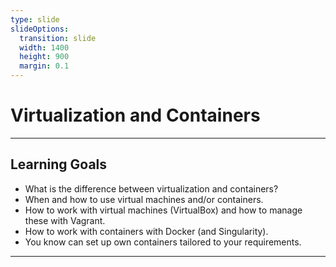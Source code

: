 ```yaml
---
type: slide
slideOptions:
  transition: slide
  width: 1400
  height: 900
  margin: 0.1
---
```


<style>
  .reveal strong {
  font-weight: bold;
    color: orange;
  }
  .reveal p {
    text-align: left;
  }
  .reveal section h1 {
    color: orange;
  }
  .reveal section h2 {
    color: orange;
  }
</style>

# Virtualization and Containers

---

## Learning Goals

- What is the difference between virtualization and containers?
- When and how to use virtual machines and/or containers.
- How to work with virtual machines (VirtualBox) and how to manage these with Vagrant.
- How to work with containers with Docker (and Singularity).
- You know can set up own containers tailored to your requirements.

---
